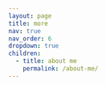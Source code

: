 ```yaml
---
layout: page
title: more
nav: true
nav_order: 6
dropdown: true
children:
  - title: about me
    permalink: /about-me/
---
```

